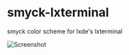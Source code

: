 # smyck-lxterminal
smyck color scheme for lxde's lxterminal

![Screenshot](https://i.imgur.com/XwQKeuz.png)
